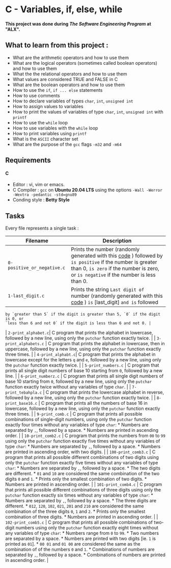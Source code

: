 # C - Variables, if, else, while
#### This project was done during ***The Software Engineering Program*** at "ALX".

## What to learn from this project :
+ What are the arithmetic operators and how to use them
+ What are the logical operators (sometimes called boolean operators) and how to use them
+ What the the relational operators and how to use them
+ What values are considered TRUE and FALSE in C
+ What are the boolean operators and how to use them
+ How to use the `if`, `if ... else` statements
+ How to use comments
+ How to declare variables of types `char`, `int`, `unsigned int`
+ How to assign values to variables
+ How to print the values of variables of type `char`, `int`, `unsigned int` with `printf`
+ How to use the `while` loop
+ How to use variables with the `while` loop
+ How to print variables using `printf`
+ What is the `ASCII` character set
+ What are the purpose of the `gcc` flags `-m32` and `-m64`

## Requirements
#### C
+ Editor : vi, vim or emacs.
+ C Compiler : `gcc` on **Ubuntu 20.04 LTS** using the options `-Wall -Werror -Wextra -pedantic -std=gnu89`
+ Conding style : **Betty Style**

## Tasks
Every file represents a single task :

| Filename | Description |
| -------- | ----------- |
| `0-positive_or_negative.c` | Prints the number (randomly generated with this [code](https://github.com/holbertonschool/0x01.c/blob/master/1-last_digit_c) ) followed by `is positive` if the number is greater than 0, `is zero` if the number is zero, or `is negative` if the number is less than 0. |
| `1-last_digit.c` | Prints the string `Last digit of` number (randomly generated with this [code](https://github.com/holbertonschool/0x01.c/blob/master/1-last_digit_c) ) `is` [last_digit] `and is` followed
    by `greater than 5` if the digit is greater than 5, `0` if the digit is 0, or
    `less than 6 and not 0` if the digit is less than 6 and not 0. |
| `2-print_alphabet.c`| C program that prints the alphabet in
  lowercase, followed by a new line, using only the `putchar` function exactly twice. |
| `3-print_alphabets.c` | C program that prints the alphabet in
  lowercase, then in uppercase, followed by a new line, using only the `putchar`
  function exactly three times. |
| `4-print_alphabt.c`| C program that prints the alphabet in lowercase
  except for the letters `q` and `e`, followed by a new line, using only the `putchar`
  function exactly twice. |
| `5-print_numbers.c` | C program that prints all single digit numbers
  of base 10 starting from `0`, followed by a new line. |
| `6-print_numberz.c` | C program that prints all single digit numbers
  of base 10 starting from `0`, followed by a new line, using only the `putchar` function
  exactly twice without any variables of type `char`. |
| `7-print_tebahpla.c` | C program that prints the lowercase alphabet
  in reverse, followed by a new line, using only the `putchar` function exactly twice. |
| `8-print_base16.c` | C program that prints all the numbers of base
  16 in lowercase, followed by a new line, using only the `putchar` function exactly three
  times. |
| `9-print_comb.c` | C program that prints all possible combinations of
  single-digit numbers, using only the `putchar` function exactly four times without any
  variables of type `char`:
    * Numbers are separated by `,`, followed by a space.
    * Numbers are printed in ascending order. |
| `10-print_comb2.c` | C program that prints the numbers from `00`
  to `99` using only the `putchar` function exactly five times without any variables of
  type `char`:
    * Numbers are separated by `,`, followed by a space.
    * Numbers are printed in ascending order, with two digits. |
| `100-print_comb3.c` | C program that prints all possible different
  combinations of two digits using only the `putchar` function exactly five times without any
  variables of type `char`:
    * Numbers are separated by `,`, followed by a space.
    * The two digits are different.
    * `01` and `10` are considered the same combination of the two digits `0` and `1`.
    * Prints only the smallest combination of two digits.
    * Numbers are printed in ascending order. |
| `101-print_comb4.c` | C program that prints all possible different
  combinations of three digits using only the `putchar` function exactly six times without
  any variables of type `char`:
    * Numbers are separated by `,`, followed by a space.
    * The three digits are different.
    * `012`, `120`, `102`, `021`, `201` and `210` are considered the same combination of the three digits `0`, `1` and `2`.
    * Prints only the smallest combination of three digits.
    * Numbers are printed in ascending order. |
| `102-print_comb5.c` | C program that prints all possible combinations
  of two-digit numbers using only the `putchar` function exactly eight times without any
  variables of type `char`:
    * Numbers range from `0` to `99`.
    * Two numbers are separated by a space.
    * Numbers are printed with two digits [ie. `1` is printed as `01`].
    * `00 01` and `01 00` are considered the same as the combination of of the numbers `0` and `1`.
    * Combinations of numbers are separated by `,`, followed by a space.
    * Combinations of numbers are printed in ascending order. |
